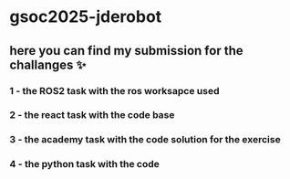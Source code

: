 # gsoc2025-jderobot

## here you can find my submission for the challanges :sparkles:
### 1 - the ROS2 task with the ros worksapce used
### 2 - the react task with the code base
### 3 - the academy task with the code solution for the exercise
### 4 - the python task with the code